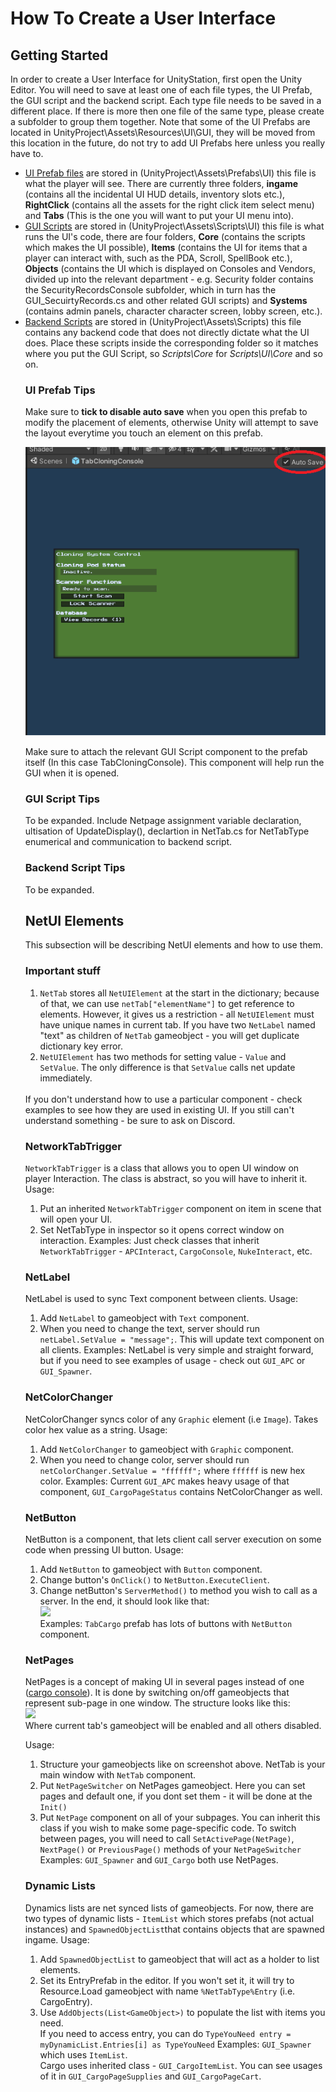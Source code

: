 # How To Create a User Interface
## Getting Started
In order to create a User Interface for UnityStation, first open the Unity Editor. You will need to save at least one of each file types, the UI Prefab, the GUI script and the backend script. Each type file needs to be saved in a different place. If there is more then one file of the same type, please create a subfolder to group them together. Note that some of the UI Prefabs are located in UnityProject\Assets\Resources\UI\GUI, they will be moved from this location in the future, do not try to add UI Prefabs here unless you really have to.
<ul>
<li> <u>UI Prefab files</u> are stored in (UnityProject\Assets\Prefabs\UI) this file is what the player will see. There are currently three folders, <b>ingame</b> (contains all the incidental UI HUD details, inventory slots etc.), <b>RightClick</b> (contains all the assets for the right click item select menu) and <b>Tabs</b> (This is the one you will want to put your UI menu into).</li>
<li> <u>GUI Scripts</u> are stored in (UnityProject\Assets\Scripts\UI) this file is what runs the UI's code, there are four folders, <b>Core</b>  (contains the scripts which makes the UI possible), <b>Items</b> (contains the UI for items that a player can interact with, such as the PDA, Scroll, SpellBook etc.), <b>Objects</b> (contains the UI which is displayed on Consoles and Vendors, divided up into the relevant department - e.g. Security folder contains the SecurityRecordsConsole subfolder, which in turn has the GUI_SecuirtyRecords.cs and other related GUI scripts) and <b>Systems</b> (contains admin panels, character character screen, lobby screen, etc.).</li>
<li>  <u>Backend Scripts</u> are stored in (UnityProject\Assets\Scripts) this file contains any backend code that does not directly dictate what the UI does. Place these scripts inside the corresponding folder so it matches where you put the GUI Script, so <i>Scripts\Core </i> for <i>Scripts\UI\Core </i> and so on.</li>

### UI Prefab Tips

Make sure to **tick to disable auto save**  when you open this prefab to modify the placement of elements, otherwise Unity will attempt to save the layout everytime you touch an element on this prefab.

![](../assets/images/HowToUI/auto_save_location.png)

Make sure to attach the relevant GUI Script component to the prefab itself (In this case TabCloningConsole). This component will help run the GUI when it is opened.

### GUI Script Tips

To be expanded. Include Netpage assignment variable declaration, ultisation of UpdateDisplay(), declartion in NetTab.cs for NetTabType enumerical  and communication to backend script.

### Backend Script Tips

To be expanded.

## NetUI Elements

This subsection will be describing NetUI elements and how to use them.

### Important stuff
1. `NetTab` stores all `NetUIElement` at the start in the dictionary; because of that, we can use `netTab["elementName"]` to get reference to elements. However, it gives us a restriction - all `NetUIElement` must have unique names in current tab. If you have two `NetLabel` named "text" as children of `NetTab` gameobject - you will get duplicate dictionary key error.
2. `NetUIElement` has two methods for setting value - `Value` and `SetValue`. The only difference is that `SetValue` calls net update immediately.
<br>
If you don't understand how to use a particular component - check examples to see how they are used in existing UI.
If you still can't understand something - be sure to ask on Discord.

### NetworkTabTrigger
`NetworkTabTrigger` is a class that allows you to open UI window on player Interaction. The class is abstract, so you will have to inherit it.
Usage:
1. Put an inherited `NetworkTabTrigger` component on item in scene that will open your UI.
2. Set NetTabType in inspector so it opens correct window on interaction.
Examples:
Just check classes that inherit `NetworkTabTrigger` - `APCInteract`, `CargoConsole`, `NukeInteract`, etc.

### NetLabel
NetLabel is used to sync Text component between clients.
Usage:
1. Add `NetLabel` to gameobject with `Text` component.
2. When you need to change the text, server should run `netLabel.SetValue = "message";`. This will update text component on all clients.
Examples:
NetLabel is very simple and straight forward, but if you need to see examples of usage - check out `GUI_APC` or `GUI_Spawner`.

### NetColorChanger
NetColorChanger syncs color of any `Graphic` element (i.e `Image`). Takes color hex value as a string.
Usage:
1. Add `NetColorChanger` to gameobject with `Graphic` component.
2. When you need to change color, server should run `netColorChanger.SetValue = "ffffff";` where `ffffff` is new hex color.
Examples:
Current `GUI_APC` makes heavy usage of that component, `GUI_CargoPageStatus` contains NetColorChanger as well.

### NetButton
NetButton is a component, that lets client call server execution on some code when pressing UI button.
Usage:
1. Add `NetButton` to gameobject with `Button` component.
2. Change button's `OnClick()` to `NetButton.ExecuteClient`.
3. Change netButton's `ServerMethod()` to method you wish to call as a server.
In the end, it should look like that: <br>
![](https://cdn.discordapp.com/attachments/295186861377323009/583209885299245056/unknown.png) <br>
Examples:
`TabCargo` prefab has lots of buttons with `NetButton` component.

### NetPages
NetPages is a concept of making UI in several pages instead of one ([cargo console](https://www.youtube.com/watch?v=fFuLGzgH9Ck)). It is done by switching on/off gameobjects that represent sub-page in one window. The structure looks like this:<br>
![](https://cdn.discordapp.com/attachments/295186861377323009/583235140038426627/unknown.png)<br>
Where current tab's gameobject will be enabled and all others disabled.

Usage:
1. Structure your gameobjects like on screenshot above. NetTab is your main window with `NetTab` component.
2. Put `NetPageSwitcher` on NetPages gameobject. Here you can set pages and default one, if you dont set them - it will be done at the `Init()`
3. Put `NetPage` component on all of your subpages. You can inherit this class if you wish to make some page-specific code.
To switch between pages, you will need to call `SetActivePage(NetPage)`, `NextPage()` or `PreviousPage()` methods of your `NetPageSwitcher`
Examples:
`GUI_Spawner` and `GUI_Cargo` both use NetPages.

### Dynamic Lists
Dynamics lists are net synced lists of gameobjects.
For now, there are two types of dynamic lists - `ItemList` which stores prefabs (not actual instances) and `SpawnedObjectList`that contains objects that are spawned ingame.
Usage:
1. Add `SpawnedObjectList` to gameobject that will act as a holder to list elements.
2. Set its EntryPrefab in the editor. If you won't set it, it will try to Resource.Load gameobject with name `%NetTabType%Entry` (i.e. CargoEntry).
3. Use `AddObjects(List<GameObject>)` to populate the list with items you need. <br>
If you need to access entry, you can do `TypeYouNeed entry = myDynamicList.Entries[i] as TypeYouNeed`
Examples:
`GUI_Spawner` which uses `ItemList`. <br>
Cargo uses inherited class - `GUI_CargoItemList`. You can see usages of it in `GUI_CargoPageSupplies` and `GUI_CargoPageCart`.
